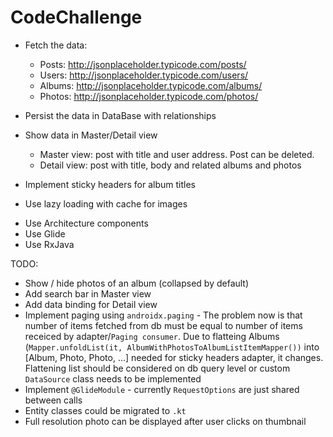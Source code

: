 # CodeChallenge

- Fetch the data:
  * Posts: http://jsonplaceholder.typicode.com/posts/
  * Users: http://jsonplaceholder.typicode.com/users/
  * Albums: http://jsonplaceholder.typicode.com/albums/
  * Photos: http://jsonplaceholder.typicode.com/photos/

- Persist the data in DataBase with relationships
- Show data in Master/Detail view
  * Master view: post with title and user address. Post can be deleted.
  * Detail view: post with title, body and related albums and photos
- Implement sticky headers for album titles
- Use lazy loading with cache for images

* Use Architecture components
* Use Glide
* Use RxJava

TODO:
- Show / hide photos of an album (collapsed by default)
- Add search bar in Master view
- Add data binding for Detail view
- Implement paging using `androidx.paging` - The problem now is that number of items fetched from db must be equal to number of items receiced by adapter/`Paging consumer`. Due to flatteing Albums (`Mapper.unfoldList(it, AlbumWithPhotosToAlbumListItemMapper())` into [Album, Photo, Photo, ...] needed for sticky headers adapter, it changes. Flattening list should be considered on db query level or custom `DataSource` class needs to be implemented
- Implement `@GlideModule` - currently `RequestOptions` are just shared between calls
- Entity classes could be migrated to `.kt`
- Full resolution photo can be displayed after user clicks on thumbnail
